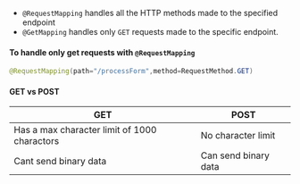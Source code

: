 - `@RequestMapping` handles all the HTTP methods made to the specified endpoint
- `@GetMapping` handles only `GET` requests made to the specific endpoint.

#### To handle only get requests with `@RequestMapping`
```java
@RequestMapping(path="/processForm",method=RequestMethod.GET)
```

#### GET vs POST

| GET                                          | POST                 |
| -------------------------------------------- | -------------------- |
| Has a max character limit of 1000 charactors | No character limit   |
| Cant send binary data                        | Can send binary data |
